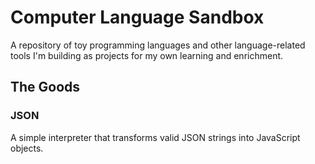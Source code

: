 # Computer Language Sandbox

A repository of toy programming languages and other language-related tools I'm building as projects for my own learning and enrichment.

## The Goods

### JSON

A simple interpreter that transforms valid JSON strings into JavaScript objects.
